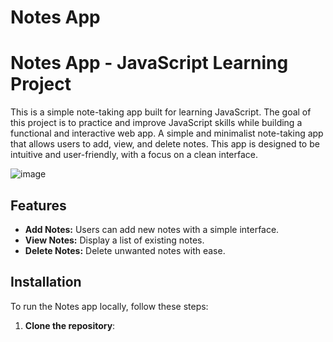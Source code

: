 # Notes App
# Notes App - JavaScript Learning Project

This is a simple note-taking app built for learning JavaScript. The goal of this project is to practice and improve JavaScript skills while building a functional and interactive web app.
A simple and minimalist note-taking app that allows users to add, view, and delete notes. This app is designed to be intuitive and user-friendly, with a focus on a clean interface.

![image](https://github.com/user-attachments/assets/2d95d7a7-2f7b-4b40-b26c-b4815d9b081a)

## Features

- **Add Notes:** Users can add new notes with a simple interface.
- **View Notes:** Display a list of existing notes.
- **Delete Notes:** Delete unwanted notes with ease.

## Installation

To run the Notes app locally, follow these steps:

1. **Clone the repository**:
   ```bashhttps://github.com/snk-git-hub/Note-App.git

